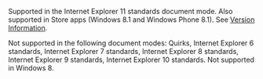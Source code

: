 Supported in the Internet Explorer 11 standards document mode. Also supported in Store apps (Windows 8.1 and Windows Phone 8.1). See [Version Information](../../../javascript/reference/javascript-version-information.md).  
  
 Not supported in the following document modes: Quirks, Internet Explorer 6 standards, Internet Explorer 7 standards, Internet Explorer 8 standards, Internet Explorer 9 standards, Internet Explorer 10 standards. Not supported in Windows 8.